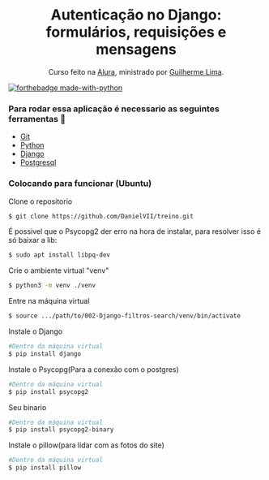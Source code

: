 <h1 align="center">Autenticação no Django: formulários, requisições e mensagens</h1>
<p align="center">
Curso feito na <a href="https://cursos.alura.com.br/">Alura</a>, ministrado por
    <a href="https://www.linkedin.com/in/guilherme-lima-458925178/">Guilherme Lima</a>.
</p>

[![forthebadge made-with-python](http://ForTheBadge.com/images/badges/made-with-python.svg)](https://www.python.org/)

### Para rodar essa aplicação é necessario as seguintes ferramentas :bookmark_tabs:

<ul>
    <li><a href="https://git-scm.com">Git</a></li>
    <li><a href="https://www.python.org/">Python</a></li>
    <li><a href="https://www.djangoproject.com/">Django</a></li>
    <li><a href="https://www.postgresql.org/">Postgresql</a></li>
</ul>

### Colocando para funcionar (Ubuntu)

<P>Clone o repositorio</p>

```bash
$ git clone https://github.com/DanielVII/treino.git
```

<p>É possivel que o Psycopg2 der erro na hora de instalar, para resolver isso é só baixar a lib:</p>

```bash
$ sudo apt install libpq-dev
```

<p>Crie o ambiente virtual "venv"</p>

```bash
$ python3 -m venv ./venv
```

<p>Entre na máquina virtual</p>

```bash
$ source .../path/to/002-Django-filtros-search/venv/bin/activate
```

<p>Instale o Django</p>

```bash
#Dentro da máquina virtual
$ pip install django
```

<p>Instale o Psycopg(Para a conexão com o postgres)</p>

```bash
#Dentro da máquina virtual
$ pip install psycopg2
```

<p>Seu binario</p>

```bash
#Dentro da máquina virtual
$ pip install psycopg2-binary
```

<p>Instale o pillow(para lidar com as fotos do site)</p>

```bash
#Dentro da máquina virtual
$ pip install pillow
```
